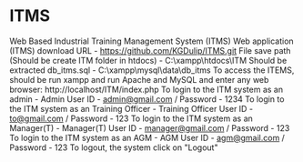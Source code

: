 # ITMS
 Web Based Industrial Training Management System (ITMS)
Web application (ITMS) download URL - https://github.com/KGDulip/ITMS.git
File save path (Should be create ITM folder in htdocs) - C:\xampp\htdocs\ITM
Should be extracted db_itms.sql - C:\xampp\mysql\data\db_itms
To access the ITEMS, should be run xampp and run Apache and MySQL  and enter any web browser: http://localhost/ITM/index.php
To login to the ITM system as an admin - Admin User ID - admin@gmail.com / Password - 1234
To login to the ITM system as an Training Officer - Training Officer User ID - to@gmail.com / Password - 123
To login to the ITM system as an Manager(T) - Manager(T) User ID - manager@gmail.com / Password - 123
To login to the ITM system as an AGM - AGM User ID - agm@gmail.com / Password - 123
To logout, the system click on "Logout"
